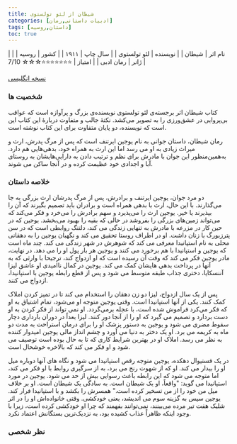 ```yaml
---
title: شیطان از لئو تولستوی
categories: [ادبیات داستانی,رمان]
tags: [داستان,روسیه]
toc: true
---
```


| نام اثر | شیطان |
| نویسنده | لئو تولستوی |
| سال چاپ | ۱۹۱۱  |
| کشور | روسیه  |
| ژانر | رمان ادبی  |
| امتیاز | ⭐⭐⭐⭐⭐⭐⭐☆☆☆ 7/10  |


[نسخه انگلیسی](https://www.gutenberg.org/cache/epub/67224/pg67224-images.html#I)

### شخصیت ها

کتاب شیطان اثر برجسته‌ی لئو تولستوی نویسنده‌ی بزرگ و پرآوازه است که عواقب بی‌پروایی در عشق‌ورزی را به تصویر می‌کشد. نکتۀ جالب و متفاوت دربارۀ این کتاب این است که نویسنده، دو پایان متفاوت برای این کتاب نوشته است.

رمان شیطان، داستان جوانی به نام یوجین ایرتنف است که پس از مرگ پدرش، ارث و میراث زیادی به او می رسد اما این ارث به همراه خود، بدهی‌هایی هم دارد. به‌همین‌منظور این جوان با مادرش برای نظم و ترتیب دادن به دارایی‌هایشان به روستای آبا و اجدادی خود عظیمت کرده و در آنجا ساکن می شوند.

### خلاصه داستان
دو مرد جوان، یوجین ایرتنف و برادرش، پس از مرگ پدرشان ارث بزرگی به جا می‌گذارند. با این حال، ارث با بدهی همراه است و برادران باید تصمیم بگیرند که آن را بپذیرند یا خیر. یوجین ارث را می‌پذیرد و سهم برادرش را می‌خرد و فکر می‌کند که می‌تواند زمین‌های بزرگی را بفروشد در حالی که بقیه را بهبود می‌بخشد. یوجین که در حین کار در مزرعه با مادرش به تنهایی زندگی می کند، دلتنگ روابطی است که در سن پترزبورگ با زنان داشت. او در اطراف روستا تحقیق می کند و نگهبان یوجین را به دهقانی محلی به نام استپانیدا معرفی می کند که شوهرش در شهر زندگی می کند. چند ماه است که یوجین و استپانیدا با هم برخورد می کنند و یوجین هر بار پول او را می دهد. در نهایت، مادر یوجین فکر می کند که وقت آن رسیده است که او ازدواج کند، ترجیحا با وارثی که به آنها در پرداخت بدهی هایشان کمک می کند. یوجین در کمال ناامیدی او عاشق لیزا آننسکایا، دختری جذاب طبقه متوسط ​​می شود و پس از قطع رابطه یوجین با استپانیدا، ازدواج می کنند.

پس از یک سال ازدواج، لیزا دو زن دهقان را استخدام می کند تا در تمیز کردن املاک کمک کنند. یکی از آنها استپانیدا است. وقتی یوجین متوجه او می‌شود، تمام اشتیاق به او که فکر می‌کرد فراموش شده است، با عجله برمی‌گردد. او نمی تواند از فکر کردن به او دست بردارد و تصمیم می گیرد که او را از آنجا دور کنند. لیزا بعداً در دوران بارداری دچار سقوط مضری می شود و یوجین به دستور پزشک او را برای درمان استراحت به مدت دو ماه به کریمه می برد. او یک دختر به دنیا می آورد و چشم انداز مالی یوجین امیدوار کننده به نظر می رسد. املاک او در بهترین شرایط کاری که تا به حال بوده است توصیف می شود و او فکر می کند که بالاخره خوشحال است.

در یک فستیوال دهکده، یوجین متوجه رقص استپانیدا می شود و نگاه های آنها دوباره میل او را بیدار می کند. او که از شهوت رنج می برد، به از سرگیری روابط با او فکر می کند، اما متوجه می شود که این رابطه باعث رسوایی بیش از حد می شود. یوجین در مورد استپانیدا می گوید: "واقعاً، او یک شیطان است. به سادگی یک شیطان است. او بر خلاف میل من خود را از من تسخیر کرده است." همسرش را بکشد و با استپانیدا فرار کند. یوجین سپس به گزینه سوم می اندیشد، یعنی خودکشی. وقتی خانواده‌اش او را در اثر شلیک هفت تیر مرده می‌بینند، نمی‌توانند بفهمند که چرا او خودکشی کرده است، زیرا با وجود اینکه ظاهراً عذاب کشیده بود، به نزدیک‌ترین بستگانش اعتماد نکرد.

### نظر شخصی

